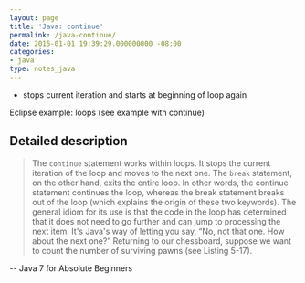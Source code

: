 ```yaml
---
layout: page
title: 'Java: continue'
permalink: /java-continue/
date: 2015-01-01 19:39:29.000000000 -08:00
categories:
- java
type: notes_java
---
```



* stops current iteration and starts at beginning of loop again

Eclipse example: loops (see example with continue)

## Detailed description

> The `continue` statement works within loops. It stops the current iteration of the loop and moves to the next one. The `break` statement, on the other hand, exits the entire loop. In other words, the continue statement continues the loop, whereas the break statement breaks out of the loop (which explains the origin of these two keywords). The general idiom for its use is that the code in the loop has determined that it does not need to go further and can jump to processing the next item. It's Java's way of letting you say, “No, not that one. How about the next one?” Returning to our chessboard, suppose we want to count the number of surviving pawns (see Listing 5-17).

-- Java 7 for Absolute Beginners

